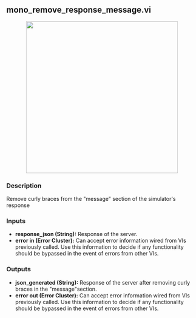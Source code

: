 ## mono_remove_response_message.vi
<p align="center">
<img src="https://github.com/monoDriveIO/client/raw/master/WikiPhotos/LV_client/utilities/mono__remove__response__message.png" width="400"  />
</p>

### Description 
Remove curly braces from the "message" section of the simulator's response

### Inputs

- **response_json (String):** Response of the server.
- **error in (Error Cluster):** Can accept error information wired from VIs previously called. Use this information to decide if any functionality should be bypassed in the event of errors from other VIs.


### Outputs
 
- **json_generated (String):** Response of the server after removing curly braces in the "message"section.
- **error out (Error Cluster):** Can accept error information wired from VIs previously called. Use this information to decide if any functionality should be bypassed in the event of errors from other VIs.
